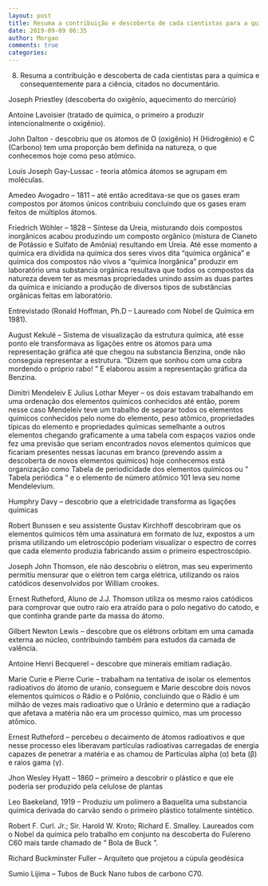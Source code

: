```yaml
---
layout: post
title: Resuma a contribuição e descoberta de cada cientistas para a química e consequentemente para a ciência, citados no documentário.
date: 2019-09-09 06:35
author: Morgao
comments: true
categories: 
---
```


8) Resuma a contribuição e descoberta de cada cientistas para a química e consequentemente para a ciência, citados no documentário.

Joseph Priestley (descoberta do oxigênio, aquecimento do mercúrio)

Antoine Lavoisier (tratado de química, o primeiro a produzir intencionalmente o oxigênio).

John Dalton - descobriu que os átomos de O (oxigênio) H (Hidrogênio) e C (Carbono) tem uma proporção bem definida na natureza, o que conhecemos hoje como peso atômico.

Louis Joseph Gay-Lussac - teoria atômica átomos se agrupam em moléculas.

Amedeo Avogadro – 1811 – até então acreditava-se que os gases eram compostos por átomos únicos contribuiu concluindo que os gases eram feitos de múltiplos átomos.

Friedrich Wöhler – 1828 – Síntese da Ureia, misturando dois compostos inorgânicos acabou produzindo um composto orgânico (mistura de Cianeto de Potássio e Sulfato de Amônia) resultando em Ureia. Até esse momento a química era dividida na química dos seres vivos dita “química orgânica” e química dos compostos não vivos a “química Inorgânica” produzir em laboratório uma substancia orgânica resultava que todos os compostos da natureza devem ter as mesmas propriedades unindo assim as duas partes da química e iniciando a produção de diversos tipos de substâncias orgânicas feitas em laboratório.

Entrevistado (Ronald Hoffman, Ph.D – Laureado com Nobel de Química em 1981).

August Kekulé – Sistema de visualização da estrutura química, até esse ponto ele transformava as ligações entre os átomos para uma representação gráfica até que chegou na substancia Benzina, onde não conseguia representar a estrutura. “Dizem que sonhou com uma cobra mordendo o próprio rabo! ” E elaborou assim a representação gráfica da Benzina.

Dimitri Mendeleiv E Julius Lothar Meyer – os dois estavam trabalhando em uma ordenação dos elementos químicos conhecidos até então, porem nesse caso Mendeleiv teve um trabalho de separar todos os elementos químicos conhecidos pelo nome do elemento, peso atômico, propriedades típicas do elemento e propriedades químicas semelhante a outros elementos chegando graficamente a uma tabela com espaços vazios onde fez uma previsão que seriam encontrados novos elementos químicos que ficariam presentes nessas lacunas em branco (prevendo assim a descoberta de novos elementos químicos) hoje conhecemos está organização como Tabela de periodicidade dos elementos químicos ou “ Tabela periódica “ e o elemento de número atômico 101 leva seu nome Mendelevium.

Humphry Davy – descobrio que a eletricidade transforma as ligações químicas

Robert Bunssen e seu assistente Gustav Kirchhoff descobriram que os elementos químicos têm uma assinatura em formato de luz, expostos a um prisma utilizando um eletroscópio poderiam visualizar o espectro de corres que cada elemento produzia fabricando assim o primeiro espectroscópio.

Joseph John Thomson, ele não descobriu o elétron, mas seu experimento permitiu mensurar que o elétron tem carga elétrica, utilizando os raios catódicos desenvolvidos por William crookes.

Ernest Rutheford, Aluno de J.J. Thomson utiliza os mesmo raios catódicos para comprovar que outro raio era atraído para o polo negativo do catodo, e que continha grande parte da massa do átomo.

Gilbert Newton Lewis – descobre que os elétrons orbitam em uma camada externa ao núcleo, contribuindo também para estudos da camada de valência.

Antoine Henri Becquerel – descobre que minerais emitiam radiação.

Marie Curie e Pierre Curie – trabalham na tentativa de isolar os elementos radioativos do átomo de uranio, conseguem e Marie descobre dois novos elementos químicos o Rádio e o Polônio, concluindo que o Rádio é um milhão de vezes mais radioativo que o Urânio e determino que a radiação que afetava a matéria não era um processo químico, mas um processo atômico.

Ernest Rutheford – percebeu o decaimento de átomos radioativos e que nesse processo eles liberavam partículas radioativas carregadas de energia capazes de penetrar a matéria e as chamou de Partículas alpha (α) beta (β) e raios gama (γ).

Jhon Wesley Hyatt – 1860 – primeiro a descobrir o plástico e que ele poderia ser produzido pela celulose de plantas

Leo Baekeland, 1919 – Produziu um polímero a Baquelita uma substancia química derivada do carvão sendo o primeiro plástico totalmente sintético.

Robert F. Curl. Jr.; Sir. Harold W. Kroto; Richard E. Smalley. Laureados com o Nobel da química pelo trabalho em conjunto na descoberta do Fulereno C60 mais tarde chamado de “ Bola de Buck ”.

Richard Buckminster Fuller – Arquiteto que projetou a cúpula geodésica

Sumio Lijima – Tubos de Buck Nano tubos de carbono C70.
